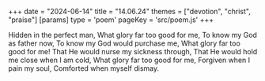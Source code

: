 +++
date = "2024-06-14"
title = "14.06.24"
themes = ["devotion", "christ", "praise"]
[params]
  type = 'poem'
  pageKey = 'src/poem.js'
+++

Hidden in the perfect man,
What glory far too good for me,
To know my God as father now,
To know my God would purchase me,
What glory far too good for me!
That He would nurse my sickness through,
That He would hold me close when I am cold,
What glory far too good for me,
Forgiven when I pain my soul,
Comforted when myself dismay.

